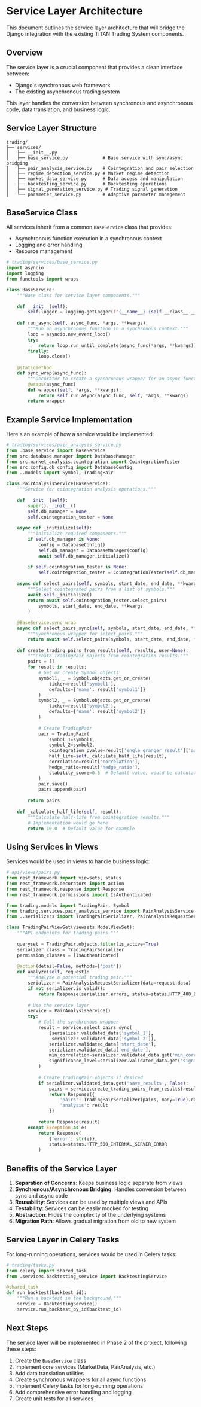 # Service Layer Architecture

This document outlines the service layer architecture that will bridge the Django integration with the existing TITAN Trading System components.

## Overview

The service layer is a crucial component that provides a clean interface between:
- Django's synchronous web framework
- The existing asynchronous trading system

This layer handles the conversion between synchronous and asynchronous code, data translation, and business logic.

## Service Layer Structure

```
trading/
├── services/
│   ├── __init__.py
│   ├── base_service.py             # Base service with sync/async bridging
│   ├── pair_analysis_service.py    # Cointegration and pair selection
│   ├── regime_detection_service.py # Market regime detection
│   ├── market_data_service.py      # Data access and manipulation
│   ├── backtesting_service.py      # Backtesting operations
│   ├── signal_generation_service.py # Trading signal generation
│   └── parameter_service.py        # Adaptive parameter management
```

## BaseService Class

All services inherit from a common `BaseService` class that provides:
- Asynchronous function execution in a synchronous context
- Logging and error handling
- Resource management

```python
# trading/services/base_service.py
import asyncio
import logging
from functools import wraps

class BaseService:
    """Base class for service layer components."""
    
    def __init__(self):
        self.logger = logging.getLogger(f"{__name__}.{self.__class__.__name__}")
        
    def run_async(self, async_func, *args, **kwargs):
        """Run an asynchronous function in a synchronous context."""
        loop = asyncio.new_event_loop()
        try:
            return loop.run_until_complete(async_func(*args, **kwargs))
        finally:
            loop.close()
            
    @staticmethod
    def sync_wrap(async_func):
        """Decorator to create a synchronous wrapper for an async function."""
        @wraps(async_func)
        def wrapper(self, *args, **kwargs):
            return self.run_async(async_func, self, *args, **kwargs)
        return wrapper
```

## Example Service Implementation

Here's an example of how a service would be implemented:

```python
# trading/services/pair_analysis_service.py
from .base_service import BaseService
from src.database.manager import DatabaseManager
from src.market_analysis.cointegration import CointegrationTester
from src.config.db_config import DatabaseConfig
from ..models import Symbol, TradingPair

class PairAnalysisService(BaseService):
    """Service for cointegration analysis operations."""
    
    def __init__(self):
        super().__init__()
        self.db_manager = None
        self.cointegration_tester = None
        
    async def _initialize(self):
        """Initialize required components."""
        if self.db_manager is None:
            config = DatabaseConfig()
            self.db_manager = DatabaseManager(config)
            await self.db_manager.initialize()
            
        if self.cointegration_tester is None:
            self.cointegration_tester = CointegrationTester(self.db_manager)
            
    async def select_pairs(self, symbols, start_date, end_date, **kwargs):
        """Select cointegrated pairs from a list of symbols."""
        await self._initialize()
        return await self.cointegration_tester.select_pairs(
            symbols, start_date, end_date, **kwargs
        )
        
    @BaseService.sync_wrap
    async def select_pairs_sync(self, symbols, start_date, end_date, **kwargs):
        """Synchronous wrapper for select_pairs."""
        return await self.select_pairs(symbols, start_date, end_date, **kwargs)
    
    def create_trading_pairs_from_results(self, results, user=None):
        """Create TradingPair objects from cointegration results."""
        pairs = []
        for result in results:
            # Get or create Symbol objects
            symbol1, _ = Symbol.objects.get_or_create(
                ticker=result['symbol1'],
                defaults={'name': result['symbol1']}
            )
            symbol2, _ = Symbol.objects.get_or_create(
                ticker=result['symbol2'],
                defaults={'name': result['symbol2']}
            )
            
            # Create TradingPair
            pair = TradingPair(
                symbol_1=symbol1,
                symbol_2=symbol2,
                cointegration_pvalue=result['engle_granger_result']['adf_results']['p_value'],
                half_life=self._calculate_half_life(result),
                correlation=result['correlation'],
                hedge_ratio=result['hedge_ratio'],
                stability_score=0.5  # Default value, would be calculated later
            )
            pair.save()
            pairs.append(pair)
        
        return pairs
        
    def _calculate_half_life(self, result):
        """Calculate half-life from cointegration results."""
        # Implementation would go here
        return 10.0  # Default value for example
```

## Using Services in Views

Services would be used in views to handle business logic:

```python
# api/views/pairs.py
from rest_framework import viewsets, status
from rest_framework.decorators import action
from rest_framework.response import Response
from rest_framework.permissions import IsAuthenticated

from trading.models import TradingPair, Symbol
from trading.services.pair_analysis_service import PairAnalysisService
from ..serializers import TradingPairSerializer, PairAnalysisRequestSerializer

class TradingPairViewSet(viewsets.ModelViewSet):
    """API endpoints for trading pairs."""
    
    queryset = TradingPair.objects.filter(is_active=True)
    serializer_class = TradingPairSerializer
    permission_classes = [IsAuthenticated]
    
    @action(detail=False, methods=['post'])
    def analyze(self, request):
        """Analyze a potential trading pair."""
        serializer = PairAnalysisRequestSerializer(data=request.data)
        if not serializer.is_valid():
            return Response(serializer.errors, status=status.HTTP_400_BAD_REQUEST)
        
        # Use the service layer
        service = PairAnalysisService()
        try:
            # Call the synchronous wrapper
            result = service.select_pairs_sync(
                [serializer.validated_data['symbol_1'], 
                 serializer.validated_data['symbol_2']],
                serializer.validated_data['start_date'],
                serializer.validated_data['end_date'],
                min_correlation=serializer.validated_data.get('min_correlation', 0.6),
                significance_level=serializer.validated_data.get('significance_level', 0.05)
            )
            
            # Create TradingPair objects if desired
            if serializer.validated_data.get('save_results', False):
                pairs = service.create_trading_pairs_from_results(result, request.user)
                return Response({
                    'pairs': TradingPairSerializer(pairs, many=True).data,
                    'analysis': result
                })
            
            return Response(result)
        except Exception as e:
            return Response(
                {'error': str(e)},
                status=status.HTTP_500_INTERNAL_SERVER_ERROR
            )
```

## Benefits of the Service Layer

1. **Separation of Concerns**: Keeps business logic separate from views
2. **Synchronous/Asynchronous Bridging**: Handles conversion between sync and async code
3. **Reusability**: Services can be used by multiple views and APIs
4. **Testability**: Services can be easily mocked for testing
5. **Abstraction**: Hides the complexity of the underlying systems
6. **Migration Path**: Allows gradual migration from old to new system

## Service Layer in Celery Tasks

For long-running operations, services would be used in Celery tasks:

```python
# trading/tasks.py
from celery import shared_task
from .services.backtesting_service import BacktestingService

@shared_task
def run_backtest(backtest_id):
    """Run a backtest in the background."""
    service = BacktestingService()
    service.run_backtest_by_id(backtest_id)
```

## Next Steps

The service layer will be implemented in Phase 2 of the project, following these steps:

1. Create the `BaseService` class
2. Implement core services (MarketData, PairAnalysis, etc.)
3. Add data translation utilities
4. Create synchronous wrappers for all async functions
5. Implement Celery tasks for long-running operations
6. Add comprehensive error handling and logging
7. Create unit tests for all services
